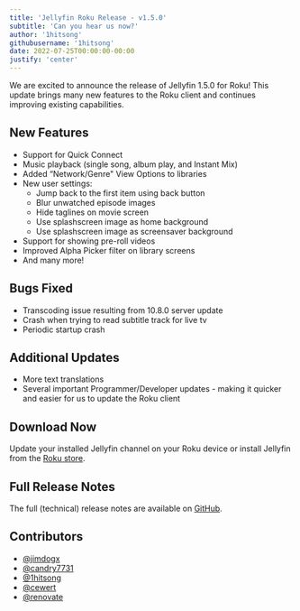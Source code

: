 ```yaml
---
title: 'Jellyfin Roku Release - v1.5.0'
subtitle: 'Can you hear us now?'
author: '1hitsong'
githubusername: '1hitsong'
date: 2022-07-25T00:00:00-00:00
justify: 'center'
---
```


We are excited to announce the release of Jellyfin 1.5.0 for Roku! This update brings many new features to the Roku client and continues improving existing capabilities.

<!--more-->

## New Features

* Support for Quick Connect
* Music playback (single song, album play, and Instant Mix)
* Added “Network/Genre" View Options to libraries
* New user settings:
  - Jump back to the first item using back button
  - Blur unwatched episode images
  - Hide taglines on movie screen
  - Use splashscreen image as home background
  - Use splashscreen image as screensaver background
* Support for showing pre-roll videos
* Improved Alpha Picker filter on library screens
* And many more!

## Bugs Fixed
* Transcoding issue resulting from 10.8.0 server update
* Crash when trying to read subtitle track for live tv
* Periodic startup crash

## Additional Updates
* More text translations
* Several important Programmer/Developer updates - making it quicker and easier for us to update the Roku client

## Download Now

Update your installed Jellyfin channel on your Roku device or install Jellyfin from the [Roku store](https://channelstore.roku.com/details/592369/jellyfin).

## Full Release Notes

The full (technical) release notes are available on [GitHub](https://github.com/jellyfin/jellyfin-roku/releases/tag/v1.5.0).

## Contributors

* [@jimdogx](https://github.com/jimdogx)
* [@candry7731](https://github.com/candry7731)
* [@1hitsong](https://github.com/1hitsong)
* [@cewert](https://github.com/cewert)
* [@renovate](https://github.com/renovate)
